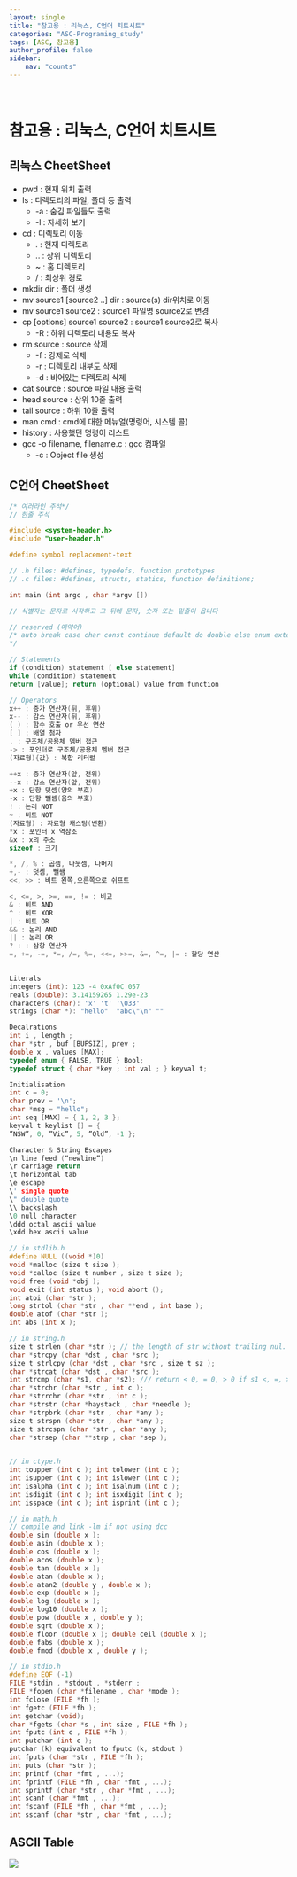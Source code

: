 ```yaml
---
layout: single
title: "참고용 : 리눅스, C언어 치트시트"
categories: "ASC-Programing_study"
tags: [ASC, 참고용]
author_profile: false
sidebar:
    nav: "counts"
---
```


<br>

# 참고용 : 리눅스, C언어 치트시트

## 리눅스 CheetSheet

- pwd : 현재 위치 출력
- ls : 디렉토리의 파일, 폴더 등 출력
    - -a : 숨김 파일들도 출력
    - -l : 자세히 보기
- cd : 디렉토리 이동
    - . : 현재 디렉토리
    - .. : 상위 디렉토리
    - ~ : 홈 디렉토리
    - / : 최상위 경로
- mkdir dir : 폴더 생성
- mv source1 [source2 ..] dir : source(s) dir위치로 이동
- mv source1 source2 : source1 파일명 source2로 변경
- cp [options] source1 source2 : source1 source2로 복사
    - -R : 하위 디렉토리 내용도 복사
- rm source : source 삭제
    - -f : 강제로 삭제
    - -r : 디렉토리 내부도 삭제
    - -d : 비어있는 디렉토리 삭제
- cat source : source 파일 내용 출력
- head source : 상위 10줄 출력
- tail source : 하위 10줄 출력
- man cmd : cmd에 대한 메뉴얼(명령어, 시스템 콜)
- history : 사용했던 명령어 리스트
- gcc -o filename, filename.c : gcc 컴파일
    - -c : Object file 생성

## C언어 CheetSheet

```c
/* 여러라인 주석*/
// 한줄 주석

#include <system-header.h>
#include "user-header.h"

#define symbol replacement-text

// .h files: #defines, typedefs, function prototypes
// .c files: #defines, structs, statics, function definitions;

int main (int argc , char *argv [])

// 식별자는 문자로 시작하고 그 뒤에 문자, 숫자 또는 밑줄이 옵니다

// reserved (예약어)
/* auto break case char const continue default do double else enum extern float for goto if inline int long register restrict return short signed sizeof static struct switch typedef union unsigned void volatile while Bool Complex Imaginary
*/

// Statements
if (condition) statement [ else statement]
while (condition) statement
return [value]; return (optional) value from function

// Operators
x++ : 증가 연산자(뒤, 후위)
x-- : 감소 연산자(뒤, 후위)
( ) : 함수 호출 or 우선 연산
[ ] : 배열 첨자
. : 구조체/공용체 멤버 접근
-> : 포인터로 구조체/공용체 멤버 접근
(자료형){값} : 복합 리터럴

++x : 증가 연산자(앞, 전위)
--x : 감소 연산자(앞, 전위)
+x : 단항 덧셈(양의 부호)
-x : 단항 뺄셈(음의 부호)
! : 논리 NOT
~ : 비트 NOT
(자료형) : 자료형 캐스팅(변환)
*x : 포인터 x 역참조
&x : x의 주소
sizeof : 크기

*, /, % : 곱셈, 나눗셈, 나머지
+,- : 덧셈, 뺄쌤
<<, >> : 비트 왼쪽,오른쪽으로 쉬프트

<, <=, >, >=, ==, != : 비교
& : 비트 AND
^ : 비트 XOR
| : 비트 OR
&& : 논리 AND
|| : 논리 OR
? : : 삼항 연산자
=, +=, -=, *=, /=, %=, <<=, >>=, &=, ^=, |= : 할당 연산
 

Literals
integers (int): 123 -4 0xAf0C 057
reals (double): 3.14159265 1.29e-23
characters (char): 'x' 't' '\033'
strings (char *): "hello"  "abc\"\n" ""

Decalrations
int i , length ;
char *str , buf [BUFSIZ], prev ;
double x , values [MAX];
typedef enum { FALSE, TRUE } Bool;
typedef struct { char *key ; int val ; } keyval t;

Initialisation
int c = 0;
char prev = '\n';
char *msg = "hello";
int seq [MAX] = { 1, 2, 3 };
keyval t keylist [] = {
”NSW”, 0, ”Vic”, 5, ”Qld”, -1 };

Character & String Escapes
\n line feed (“newline”) 
\r carriage return 
\t horizontal tab 
\e escape 
\' single quote 
\" double quote 
\\ backslash
\0 null character
\ddd octal ascii value
\xdd hex ascii value

// in stdlib.h
#define NULL ((void *)0)
void *malloc (size t size );
void *calloc (size t number , size t size );
void free (void *obj );
void exit (int status ); void abort ();
int atoi (char *str );
long strtol (char *str , char **end , int base );
double atof (char *str );
int abs (int x );

// in string.h
size t strlen (char *str ); // the length of str without trailing nul.
char *strcpy (char *dst , char *src );
size t strlcpy (char *dst , char *src , size t sz );
char *strcat (char *dst , char *src );
int strcmp (char *s1, char *s2); /// return < 0, = 0, > 0 if s1 <, =, > s2
char *strchr (char *str , int c );
char *strrchr (char *str , int c );
char *strstr (char *haystack , char *needle );
char *strpbrk (char *str , char *any );
size t strspn (char *str , char *any );
size t strcspn (char *str , char *any );
char *strsep (char **strp , char *sep );

 
// in ctype.h
int toupper (int c ); int tolower (int c );
int isupper (int c ); int islower (int c );
int isalpha (int c ); int isalnum (int c );
int isdigit (int c ); int isxdigit (int c );
int isspace (int c ); int isprint (int c );

// in math.h
// compile and link -lm if not using dcc
double sin (double x ); 
double asin (double x );
double cos (double x );
double acos (double x );
double tan (double x );
double atan (double x );
double atan2 (double y , double x );
double exp (double x );
double log (double x );
double log10 (double x );
double pow (double x , double y );
double sqrt (double x );
double floor (double x ); double ceil (double x );
double fabs (double x );
double fmod (double x , double y );

// in stdio.h
#define EOF (-1)
FILE *stdin , *stdout , *stderr ;
FILE *fopen (char *filename , char *mode );
int fclose (FILE *fh );
int fgetc (FILE *fh );
int getchar (void);
char *fgets (char *s , int size , FILE *fh );
int fputc (int c , FILE *fh );
int putchar (int c );
putchar (k) equivalent to fputc (k, stdout )
int fputs (char *str , FILE *fh );
int puts (char *str );
int printf (char *fmt , ...);
int fprintf (FILE *fh , char *fmt , ...);
int sprintf (char *str , char *fmt , ...);
int scanf (char *fmt , ...);
int fscanf (FILE *fh , char *fmt , ...);
int sscanf (char *str , char *fmt , ...);
```

## ASCII Table
![](https://velog.velcdn.com/images/hamseongjun/post/a120cc40-ca85-4885-acc0-49defe1d9a95/image.png)

